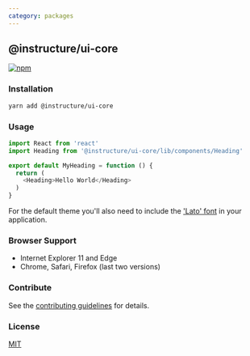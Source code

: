 ```yaml
---
category: packages
---
```


## @instructure/ui-core

[npm]: https://img.shields.io/npm/v/@instructure/ui-core.svg
[npm-url]: https://npmjs.com/package/@instructure/ui-core

[![npm][npm]][npm-url]

### Installation

```sh
yarn add @instructure/ui-core
```

### Usage

```js
import React from 'react'
import Heading from '@instructure/ui-core/lib/components/Heading'

export default MyHeading = function () {
  return (
    <Heading>Hello World</Heading>
  )
}
```

For the default theme you'll also need to include the ['Lato' font](http://www.google.com/fonts#UsePlace:use/Collection:Lato:300,400,400i,700,700i) in your application.

### Browser Support

- Internet Explorer 11 and Edge
- Chrome, Safari, Firefox (last two versions)

### Contribute

See the [contributing guidelines](#contributing) for details.

### License

[MIT](LICENSE)

